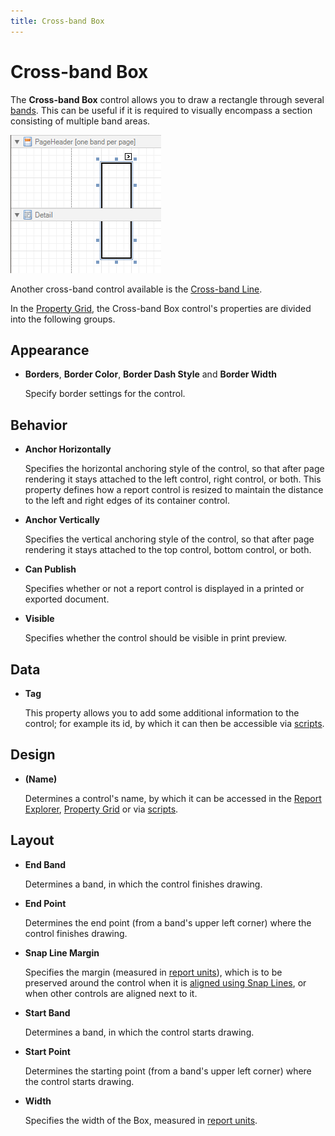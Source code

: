 ```yaml
---
title: Cross-band Box
---
```

# Cross-band Box
The **Cross-band Box** control allows you to draw a rectangle through several [bands](../../../../../../interface-elements-for-desktop/articles/report-designer/report-designer-for-winforms/report-designer-reference/report-bands.md). This can be useful if it is required to visually encompass a section consisting of multiple band areas.

![RD_Controls_CrossBandBox](../../../../../images/Img8313.png)

Another cross-band control available is the [Cross-band Line](../../../../../../interface-elements-for-desktop/articles/report-designer/report-designer-for-winforms/report-designer-reference/report-controls/cross-band-line.md).

In the [Property Grid](../../../../../../interface-elements-for-desktop/articles/report-designer/report-designer-for-winforms/report-designer-reference/report-designer-ui/property-grid.md), the Cross-band Box control's properties are divided into the following groups.

## Appearance
* **Borders**, **Border Color**, **Border Dash Style** and **Border Width**
	
	Specify border settings for the control.

## Behavior
* **Anchor Horizontally**
	
	Specifies the horizontal anchoring style of the control, so that after page rendering it stays attached to the left control, right control, or both. This property defines how a report control is resized to maintain the distance to the left and right edges of its container control.
* **Anchor Vertically**
	
	Specifies the vertical anchoring style of the control, so that after page rendering it stays attached to the top control, bottom control, or both.
* **Can Publish**
	
	Specifies whether or not a report control is displayed in a printed or exported document.
* **Visible**
	
	Specifies whether the control should be visible in print preview.

## Data
* **Tag**
	
	This property allows you to add some additional information to the control; for example its id, by which it can then be accessible via [scripts](../../../../../../interface-elements-for-desktop/articles/report-designer/report-designer-for-winforms/create-reports/miscellaneous/handle-events-via-scripts.md).

 

## Design
* **(Name)**
	
	Determines a control's name, by which it can be accessed in the [Report Explorer](../../../../../../interface-elements-for-desktop/articles/report-designer/report-designer-for-winforms/report-designer-reference/report-designer-ui/report-explorer.md), [Property Grid](../../../../../../interface-elements-for-desktop/articles/report-designer/report-designer-for-winforms/report-designer-reference/report-designer-ui/property-grid.md) or via [scripts](../../../../../../interface-elements-for-desktop/articles/report-designer/report-designer-for-winforms/create-reports/miscellaneous/handle-events-via-scripts.md).

## Layout
* **End Band**
	
	Determines a band, in which the control finishes drawing.
* **End Point**
	
	Determines the end point (from a band's upper left corner) where the control finishes drawing.
* **Snap Line Margin**
	
	Specifies the margin (measured in [report units](../../../../../../interface-elements-for-desktop/articles/report-designer/report-designer-for-winforms/create-reports/basic-operations/change-measurement-units-of-a-report.md)), which is to be preserved around the control when it is [aligned using Snap Lines](../../../../../../interface-elements-for-desktop/articles/report-designer/report-designer-for-winforms/create-reports/basic-operations/controls-positioning.md), or when other controls are aligned next to it.
* **Start Band**
	
	Determines a band,  in which the control starts drawing.
* **Start Point**
	
	Determines the starting point (from a band's upper left corner) where the control starts drawing.
* **Width**
	
	Specifies the width of the Box, measured in [report units](../../../../../../interface-elements-for-desktop/articles/report-designer/report-designer-for-winforms/create-reports/basic-operations/change-measurement-units-of-a-report.md).